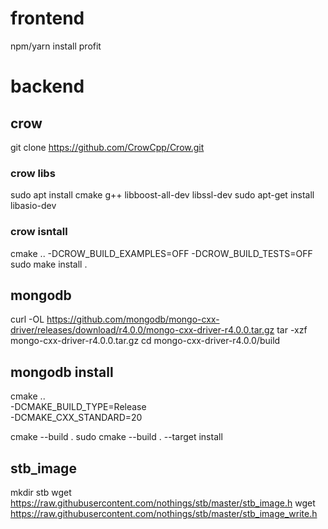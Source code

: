# frontend
npm/yarn install
profit

# backend

## crow
git clone https://github.com/CrowCpp/Crow.git

### crow libs
sudo apt install cmake g++ libboost-all-dev libssl-dev
sudo apt-get install libasio-dev

### crow isntall
cmake .. -DCROW_BUILD_EXAMPLES=OFF -DCROW_BUILD_TESTS=OFF
sudo make install .

## mongodb 
curl -OL https://github.com/mongodb/mongo-cxx-driver/releases/download/r4.0.0/mongo-cxx-driver-r4.0.0.tar.gz
tar -xzf mongo-cxx-driver-r4.0.0.tar.gz
cd mongo-cxx-driver-r4.0.0/build

## mongodb install
cmake ..                                \
    -DCMAKE_BUILD_TYPE=Release          \
    -DCMAKE_CXX_STANDARD=20

cmake --build .
sudo cmake --build . --target install


## stb_image
mkdir stb
wget https://raw.githubusercontent.com/nothings/stb/master/stb_image.h
wget https://raw.githubusercontent.com/nothings/stb/master/stb_image_write.h
